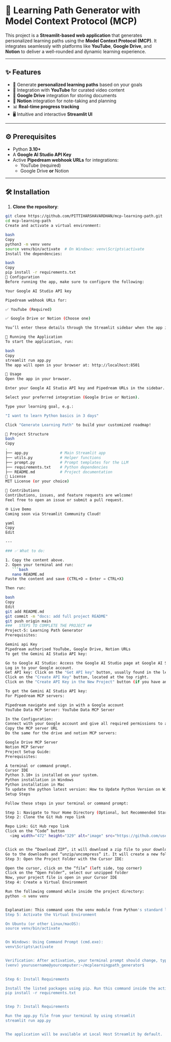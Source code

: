 # 🚀 Learning Path Generator with Model Context Protocol (MCP)

This project is a **Streamlit-based web application** that generates personalized learning paths using the **Model Context Protocol (MCP)**. It integrates seamlessly with platforms like **YouTube**, **Google Drive**, and **Notion** to deliver a well-rounded and dynamic learning experience.

---

## ✨ Features

- 🎯 Generate **personalized learning paths** based on your goals
- 🎥 Integration with **YouTube** for curated video content
- 📁 **Google Drive** integration for storing documents
- 📝 **Notion** integration for note-taking and planning
- 📊 **Real-time progress tracking**
- 🖥️ Intuitive and interactive **Streamlit UI**

---

## ⚙️ Prerequisites

- Python **3.10+**
- A **Google AI Studio API Key**
- Active **Pipedream webhook URLs** for integrations:
  - YouTube (required)
  - Google Drive **or** Notion

---

## 🛠️ Installation

1. **Clone the repository**:

```bash
git clone https://github.com/PITTIHARSHAVARDHAN/mcp-learning-path.git
cd mcp-learning-path
Create and activate a virtual environment:

bash
Copy
python3 -m venv venv
source venv/bin/activate  # On Windows: venv\Scripts\activate
Install the dependencies:

bash
Copy
pip install -r requirements.txt
🔧 Configuration
Before running the app, make sure to configure the following:

Your Google AI Studio API key

Pipedream webhook URLs for:

✅ YouTube (Required)

✅ Google Drive or Notion (Choose one)

You’ll enter these details through the Streamlit sidebar when the app is running.

🚀 Running the Application
To start the application, run:

bash
Copy
streamlit run app.py
The app will open in your browser at: http://localhost:8501

🧠 Usage
Open the app in your browser.

Enter your Google AI Studio API key and Pipedream URLs in the sidebar.

Select your preferred integration (Google Drive or Notion).

Type your learning goal, e.g.:

"I want to learn Python basics in 3 days"

Click "Generate Learning Path" to build your customized roadmap!

📁 Project Structure
bash
Copy
.
├── app.py              # Main Streamlit app
├── utils.py            # Helper functions
├── prompt.py           # Prompt templates for the LLM
├── requirements.txt    # Python dependencies
├── README.md           # Project documentation
📌 License
MIT License (or your choice)

🙌 Contributions
Contributions, issues, and feature requests are welcome!
Feel free to open an issue or submit a pull request.

🌐 Live Demo
Coming soon via Streamlit Community Cloud!

yaml
Copy
Edit

---

### ✅ What to do:

1. Copy the content above.
2. Open your terminal and run:
   ```bash
   nano README.md
Paste the content and save (CTRL+O → Enter → CTRL+X)

Then run:

bash
Copy
Edit
git add README.md
git commit -m "docs: add full project README"
git push origin main
###   STEPS TO COMPLETE THE PROJECT ##
Project-5: Learning Path Generator
Prerequisites:

Gemini api Key
Pipedream authorised YouTube, Google Drive, Notion URLs
To get the Gemini AI Studio API key:

Go to Google AI Studio: Access the Google AI Studio page at Google AI Studio
Log in to your Google account.
Get API key: Click on the "Get API key" button, usually found in the left-side navigation panel.
Click on the "Create API Key" button, located at the top right.
Click on the "Create API Key in the New Project" button (if you have an existing project, you can use the key from that project). It will generate an API key. Click the "Copy" button to copy the key. Click on the "Create API Key in the New Project" button (if you have an existing project, you can use the key from that project). It will generate an API key. Click the "Copy" button to copy the key.

To get the Gemini AI Studio API key:
For Pipedream MCP servers:

Pipedream navigate and sign in with a Google account
YouTube Data MCP Server: YouTube Data MCP Server

In the Configuration:
Connect with your Google account and give all required permissions to access
Copy the MCP server URL
Do the same for the drive and notion MCP servers:

Google Drive MCP Server
Notion MCP Server
Project Setup Guide:
Prerequisites:

A terminal or command prompt.
Cursor IDE
Python 3.10+ is installed on your system.
Python installation in Windows
Python installation in Mac
To update the python latest version: How to Update Python Version on Windows-Quick Guide
Setup Steps

Follow these steps in your terminal or command prompt:

Step 1: Navigate to Your Home Directory (Optional, but Recommended Starting Point)
Step 2: Clone the Git Hub repo link

Repo Link: Git Hub repo link
Click on the “Code” button
  <img width="472" height="329" alt="image" src="https://github.com/user-attachments/assets/7eefef5e-01fd-439a-ab0e-533a81fa784a" />


Click on the “Download ZIP”, it will download a zip file to your downloads
Go to the downloads and “unzip/uncompress” it. It will create a new folder with the same name.
Step 3: Open the Project Folder with the Cursor IDE:

Open the cursor, click on the “file” (left side, top corner)
Click on the “Open Folder”, select our unzipped folder
Now, your project file is open in your Cursor IDE
Step 4: Create a Virtual Environment

Run the following command while inside the project directory:
python -m venv venv


Explanation: This command uses the venv module from Python's standard library to create a virtual environment named venv inside your current directory (project directory).
Step 5: Activate the Virtual Environment

On Ubuntu (or other Linux/macOS):
source venv/bin/activate


On Windows: Using Command Prompt (cmd.exe):
venv\Scripts\activate


Verification: After activation, your terminal prompt should change, typically showing (venv) at the beginning, like this:
(venv) yourusername@yourcomputer:~/mcplearningpath_generator$
    

Step 6: Install Requirements

Install the listed packages using pip. Run this command inside the activated virtual environment:
pip install -r requirements.txt


Step 7: Install Requirements

Run the app.py file from your terminal by using streamlit
streamlit run app.py


The application will be available at Local Host Streamlit by default.



